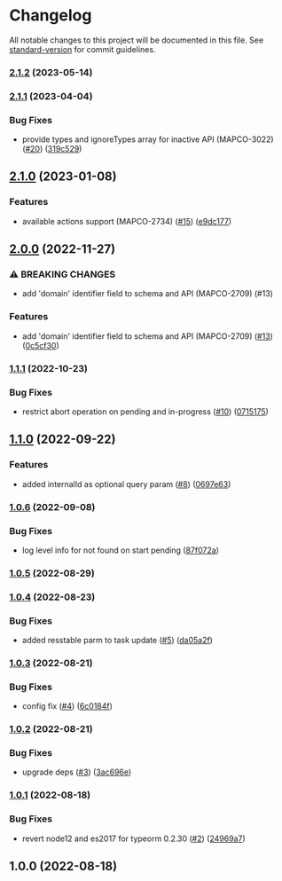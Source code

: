 # Changelog

All notable changes to this project will be documented in this file. See [standard-version](https://github.com/conventional-changelog/standard-version) for commit guidelines.

### [2.1.2](https://github.com/MapColonies/job-manager/compare/v2.1.1...v2.1.2) (2023-05-14)

### [2.1.1](https://github.com/MapColonies/job-manager/compare/v2.1.0...v2.1.1) (2023-04-04)


### Bug Fixes

* provide types and ignoreTypes array for inactive API (MAPCO-3022) ([#20](https://github.com/MapColonies/job-manager/issues/20)) ([319c529](https://github.com/MapColonies/job-manager/commit/319c5291dfcf1739e053331baf4ac3e10a3f5ad5))

## [2.1.0](https://github.com/MapColonies/job-manager/compare/v2.0.0...v2.1.0) (2023-01-08)


### Features

* available actions support (MAPCO-2734) ([#15](https://github.com/MapColonies/job-manager/issues/15)) ([e9dc177](https://github.com/MapColonies/job-manager/commit/e9dc17759d9a08ec8b1361b5937995f29ef555d5))

## [2.0.0](https://github.com/MapColonies/job-manager/compare/v1.1.1...v2.0.0) (2022-11-27)


### ⚠ BREAKING CHANGES

* add 'domain' identifier field to schema and API (MAPCO-2709) (#13)

### Features

* add 'domain' identifier field to schema and API (MAPCO-2709) ([#13](https://github.com/MapColonies/job-manager/issues/13)) ([0c5cf30](https://github.com/MapColonies/job-manager/commit/0c5cf30430c8ef366666499f473b5668c3f4df5e))

### [1.1.1](https://github.com/MapColonies/job-manager/compare/v1.1.0...v1.1.1) (2022-10-23)


### Bug Fixes

* restrict abort operation on pending and in-progress ([#10](https://github.com/MapColonies/job-manager/issues/10)) ([0715175](https://github.com/MapColonies/job-manager/commit/0715175ee04d41ca81b8eb9ccb1e6a9bd874fbfc))

## [1.1.0](https://github.com/MapColonies/job-manager/compare/v1.0.6...v1.1.0) (2022-09-22)


### Features

* added internalId as optional query param ([#8](https://github.com/MapColonies/job-manager/issues/8)) ([0697e63](https://github.com/MapColonies/job-manager/commit/0697e63a98399f47ec80acc51ab75342873e6873))

### [1.0.6](https://github.com/MapColonies/job-manager/compare/v1.0.5...v1.0.6) (2022-09-08)


### Bug Fixes

* log level info for not found on start pending ([87f072a](https://github.com/MapColonies/job-manager/commit/87f072a367ed6b2ba93334911220d7b189e6d2c8))

### [1.0.5](https://github.com/MapColonies/job-manager/compare/v1.0.4...v1.0.5) (2022-08-29)

### [1.0.4](https://github.com/MapColonies/job-manager/compare/v1.0.3...v1.0.4) (2022-08-23)


### Bug Fixes

* added resstable parm to task update ([#5](https://github.com/MapColonies/job-manager/issues/5)) ([da05a2f](https://github.com/MapColonies/job-manager/commit/da05a2fa5dabeb192b6c82b2fb7885d4f6d59ec4))

### [1.0.3](https://github.com/MapColonies/job-manager/compare/v1.0.2...v1.0.3) (2022-08-21)


### Bug Fixes

* config fix ([#4](https://github.com/MapColonies/job-manager/issues/4)) ([6c0184f](https://github.com/MapColonies/job-manager/commit/6c0184f54dc59bddc72bf689c9952791456fdcbd))

### [1.0.2](https://github.com/MapColonies/job-manager/compare/v1.0.1...v1.0.2) (2022-08-21)


### Bug Fixes

* upgrade deps ([#3](https://github.com/MapColonies/job-manager/issues/3)) ([3ac696e](https://github.com/MapColonies/job-manager/commit/3ac696e4337e2be0f0cbb745b18ca36bae3e9e16))

### [1.0.1](https://github.com/MapColonies/job-manager/compare/v1.0.0...v1.0.1) (2022-08-18)


### Bug Fixes

* revert node12 and es2017 for typeorm 0.2.30 ([#2](https://github.com/MapColonies/job-manager/issues/2)) ([24969a7](https://github.com/MapColonies/job-manager/commit/24969a76976775b4a590b8ee2177289469dc8cb3))

## 1.0.0 (2022-08-18)
